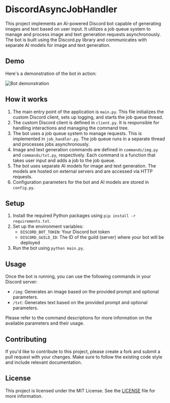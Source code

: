 # DiscordAsyncJobHandler

This project implements an AI-powered Discord bot capable of generating images and text based on user input. It utilizes a job queue system to manage and process image and text generation requests asynchronously. The bot is built using the Discord.py library and communicates with separate AI models for image and text generation.

## Demo

Here's a demonstration of the bot in action:

![Bot demonstration](./assets/bot_demostration.gif)

## How it works

1. The main entry point of the application is `main.py`. This file initializes the custom Discord client, sets up logging, and starts the job queue thread.
2. The custom Discord client is defined in `client.py`. It is responsible for handling interactions and managing the command tree.
3. The bot uses a job queue system to manage requests. This is implemented in `job_handler.py`. The job queue runs in a separate thread and processes jobs asynchronously.
4. Image and text generation commands are defined in `commands/img.py` and `commands/txt.py`, respectively. Each command is a function that takes user input and adds a job to the job queue.
5. The bot uses separate AI models for image and text generation. The models are hosted on external servers and are accessed via HTTP requests.
6. Configuration parameters for the bot and AI models are stored in `config.py`.

## Setup

1. Install the required Python packages using `pip install -r requirements.txt`.
2. Set up the environment variables:
   - `DISCORD_BOT_TOKEN`: Your Discord bot token
   - `DISCORD_GUILD_ID`: The ID of the guild (server) where your bot will be deployed
3. Run the bot using `python main.py`.

## Usage

Once the bot is running, you can use the following commands in your Discord server:

- `/img`: Generates an image based on the provided prompt and optional parameters.
- `/txt`: Generates text based on the provided prompt and optional parameters.

Please refer to the command descriptions for more information on the available parameters and their usage.

## Contributing

If you'd like to contribute to this project, please create a fork and submit a pull request with your changes. Make sure to follow the existing code style and include relevant documentation.

## License

This project is licensed under the MIT License. See the [LICENSE](LICENSE) file for more information.

